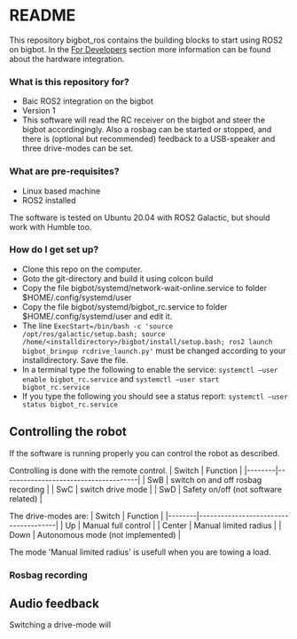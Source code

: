 # README #

This repository bigbot_ros contains the building blocks to start using ROS2 on bigbot. In the [For Developers](https://confirmatrobotics.com/for-developers/) section more information can be found about the hardware integration. 

### What is this repository for? ###

* Baic ROS2 integration on the bigbot
* Version 1
* This software will read the RC receiver on the bigbot and steer the bigbot accordingingly. Also a rosbag can be started or stopped, and there is (optional but recommended) feedback to a USB-speaker and three drive-modes can be set.

### What are pre-requisites? ###
* Linux based machine 
* ROS2 installed

The software is tested on Ubuntu 20.04 with ROS2 Galactic, but should work with Humble too.

### How do I get set up? ###

* Clone this repo on the computer.
* Goto the git-directory and build it using colcon build
* Copy the file bigbot/systemd/network-wait-online.service to folder $HOME/.config/systemd/user
* Copy the file bigbot/systemd/bigbot_rc.service to folder $HOME/.config/systemd/user and edit it.
* The line 
```ExecStart=/bin/bash -c 'source /opt/ros/galactic/setup.bash; source /home/<installdirectory>/bigbot/install/setup.bash; ros2 launch bigbot_bringup rcdrive_launch.py'``` 
must be changed according to your installdirectory. Save the file.
* In a terminal type the following to enable the service:
```systemctl –user enable bigbot_rc.service``` and 
```systemctl –user start bigbot_rc.service```
* If you type the following you should see a status report:
```systemctl –user status bigbot_rc.service```

## Controlling the robot ##
If the software is running properly you can control the robot as described.

Controlling is done with the remote control.
| Switch | Function                             |
|--------|--------------------------------------|
| SwB	 | switch on and off rosbag recording   |
| SwC    | switch drive mode                    |
| SwD    | Safety on/off (not software related) |

The drive-modes are:
| Switch | Function                             |
|--------|--------------------------------------|
| Up	 | Manual full control                  |
| Center | Manual limited radius                |
| Down   | Autonomous mode (not implemented)    |

The mode 'Manual limited radius' is usefull when you are towing a load.

### Rosbag recording ###

## Audio feedback ##
Switching a drive-mode will 
